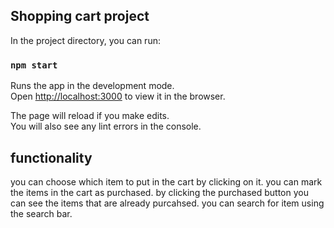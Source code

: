 ## Shopping cart project

In the project directory, you can run:

### `npm start`

Runs the app in the development mode.<br />
Open [http://localhost:3000](http://localhost:3000) to view it in the browser.

The page will reload if you make edits.<br />
You will also see any lint errors in the console.

## functionality
you can choose which item to put in the cart by clicking on it.
you can mark the items in the cart as purchased.
by clicking the purchased button you can see the items that are already purcahsed.
you can search for item using the search bar.
